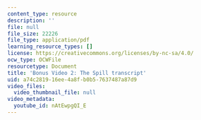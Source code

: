 ```yaml
---
content_type: resource
description: ''
file: null
file_size: 22226
file_type: application/pdf
learning_resource_types: []
license: https://creativecommons.org/licenses/by-nc-sa/4.0/
ocw_type: OCWFile
resourcetype: Document
title: 'Bonus Video 2: The Spill transcript'
uid: a74c2819-16ee-4a8f-b0b5-7637487a87d9
video_files:
  video_thumbnail_file: null
video_metadata:
  youtube_id: nAtEwpgQI_E
---
```

